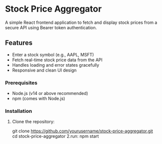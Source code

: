 # Stock Price Aggregator
A simple React frontend application to fetch and display stock prices from a secure API using Bearer token authentication.

## Features
- Enter a stock symbol (e.g., AAPL, MSFT)
- Fetch real-time stock price data from the API
- Handles loading and error states gracefully
- Responsive and clean UI design

### Prerequisites

- Node.js (v14 or above recommended)
- npm (comes with Node.js)

### Installation

1. Clone the repository:
   
   git clone https://github.com/yourusername/stock-price-aggregator.git
   cd stock-price-aggregator
2.run:
npm start

